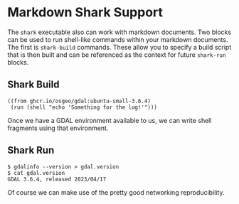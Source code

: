 # Markdown Shark Support

The `shark` executable also can work with markdown documents. Two blocks can be
used to run shell-like commands within your markdown documents. The first is
`shark-build` commands. These allow you to specify a build script that is then
built and can be referenced as the context for future `shark-run` blocks.

## Shark Build

```shark-build:gdal-env:84f2ece89c2baae67f461ed371168716821c7ed1309e431f12ba7a491dbc8ef9
((from ghcr.io/osgeo/gdal:ubuntu-small-3.6.4)
 (run (shell "echo 'Something for the log!'")))
```

Once we have a GDAL environment available to us, we can write shell fragments
using that environment.

## Shark Run

```shark-run:gdal-env:8a1a508be0c5214b75f7e5a179206e5126cb9a2f772ec7ca050f58563085f364
$ gdalinfo --version > gdal.version
$ cat gdal.version
GDAL 3.6.4, released 2023/04/17

```

Of course we can make use of the pretty good networking reproducibility.


